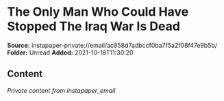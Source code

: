 # The Only Man Who Could Have Stopped The Iraq War Is Dead

**Source:** instapaper-private://email/ac858d7adbccf0ba7f5a2f08f47e9b5b/
**Folder:** Unread
**Added:** 2021-10-18T11:30:20




## Content
*Private content from instapaper_email*
